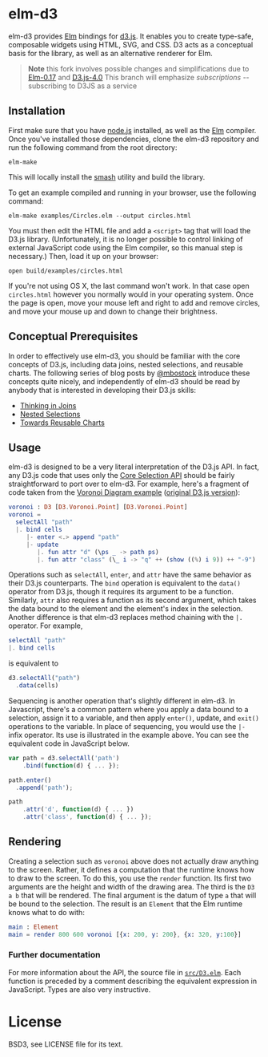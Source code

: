 # elm-d3

elm-d3 provides [Elm][elm] bindings for [d3.js][d3]. It enables you to create
type-safe, composable widgets using HTML, SVG, and CSS. D3 acts as a conceptual
basis for the library, as well as an alternative renderer for Elm.

[elm]: http://elm-lang.org
[d3]: http://d3js.org

> **Note** this fork involves possible changes and simplifications due to [Elm-0.17](http://elm-lang.org/blog/farewell-to-frp) and [D3.js-4.0](https://github.com/d3/d3)
> This branch will emphasize *subscriptions* -- subscribing to D3JS as a service

## Installation

First make sure that you have [node.js][node] installed, as well as the
[Elm][elm] compiler. Once you've installed those dependencies, clone the elm-d3
repository and run the following command from the root directory:

    elm-make

This will locally install the [smash][] utility and build the library.

[node]: http://nodejs.org/
[elm]: https://github.com/evancz/elm
[smash]: https://github.com/mbostock/smash

To get an example compiled and running in your browser, use the following
command:

    elm-make examples/Circles.elm --output circles.html

You must then edit the HTML file and add a `<script>` tag that will load the
D3.js library. (Unfortunately, it is no longer possible to control linking of
external JavaScript code using the Elm compiler, so this manual step is
necessary.) Then, load it up on your browser:

    open build/examples/circles.html

If you're not using OS X, the last command won't work. In that case open
`circles.html` however you normally would in your operating system. Once the
page is open, move your mouse left and right to add and remove circles, and
move your mouse up and down to change their brightness.

## Conceptual Prerequisites

In order to effectively use elm-d3, you should be familiar with the core
concepts of D3.js, including data joins, nested selections, and reusable
charts. The following series of blog posts by [@mbostock][] introduce these
concepts quite nicely, and independently of elm-d3 should be read by anybody
that is interested in developing their D3.js skills:

* [Thinking in Joins][join]
* [Nested Selections][nest]
* [Towards Reusable Charts][chart]

[join]: http://bost.ocks.org/mike/join/
[nest]: http://bost.ocks.org/mike/nest/
[chart]: http://bost.ocks.org/mike/chart/

[@mbostock]: https://twitter.com/mbostock

## Usage

elm-d3 is designed to be a very literal interpretation of the D3.js API. In
fact, any D3.js code that uses only the [Core Selection API][core] should be
fairly straightforward to port over to elm-d3. For example, here's a fragment
of code taken from the [Voronoi Diagram example][voronoi] ([original D3.js
version][voronoi-original]):

```elm
voronoi : D3 [D3.Voronoi.Point] [D3.Voronoi.Point]
voronoi =
  selectAll "path"
  |. bind cells
     |- enter <.> append "path"
     |- update
        |. fun attr "d" (\ps _ -> path ps)
        |. fun attr "class" (\_ i -> "q" ++ (show ((%) i 9)) ++ "-9")
```

Operations such as `selectAll`, `enter`, and `attr` have the same behavior as
their D3.js counterparts. The `bind` operation is equivalent to the `data()`
operator from D3.js, though it requires its argument to be a function.
Similarly, `attr` also requires a function as its second argument, which takes
the data bound to the element and the element's index in the selection. Another
difference is that elm-d3 replaces method chaining with the `|.` operator. For
example,

```elm
selectAll "path"
|. bind cells
```

is equivalent to

```javascript
d3.selectAll("path")
  .data(cells)
```

Sequencing is another operation that's slightly different in elm-d3. In Javascript,
there's a common pattern where you apply a data bound to a selection, assign it
to a variable, and then apply `enter()`, update, and `exit()` operations to the
variable. In place of sequencing, you would use the `|-` infix operator. Its
use is illustrated in the example above. You can see the equivalent code in JavaScript below.

```javascript
var path = d3.selectAll('path')
    .bind(function(d) { ... });

path.enter()
  .append('path');

path
    .attr('d', function(d) { ... })
    .attr('class', function(d) { ... });
```

[core]: https://github.com/mbostock/d3/wiki/Selections
[voronoi]: https://github.com/seliopou/elm-d3/blob/master/examples/Voronoi.elm
[voronoi-original]: http://bl.ocks.org/mbostock/4060366

## Rendering

Creating a selection such as `voronoi` above does not actually draw anything to
the screen. Rather, it defines a computation that the runtime knows how to draw
to the screen. To do this, you use the `render` function. Its first two
arguments are the height and width of the drawing area. The third is the `D3 a
b` that will be rendered. The final argument is the datum of type `a` that will
be bound to the selection. The result is an `Element` that the Elm runtime
knows what to do with:

```elm
main : Element
main = render 800 600 voronoi [{x: 200, y: 200}, {x: 320, y:100}]
```

### Further documentation

For more information about the API, the source file in [`src/D3.elm`][d3elm].
Each function is preceded by a comment describing the equivalent expression in
JavaScript. Types are also very instructive.

[d3elm]: https://github.com/seliopou/elm-d3/blob/master/src/D3.elm

# License

BSD3, see LICENSE file for its text.
